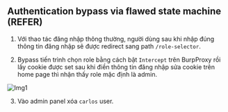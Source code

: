 ## Authentication bypass via flawed state machine (REFER)

1. Với thao tác đăng nhập thông thường, người dùng sau khi nhập đúng thông tin đăng nhập sẽ được redirect sang path ``/role-selector``. 

2. Bypass tiến trình chọn role bằng cách bật ``Intercept`` trên BurpProxy rồi lấy cookie được set sau khi điền thông tin đăng nhập sửa cookie trên home page thì nhận thấy role mặc định là admin.

![Img1](\asset/../img/bypass.png)

3. Vào admin panel xóa ``carlos`` user.